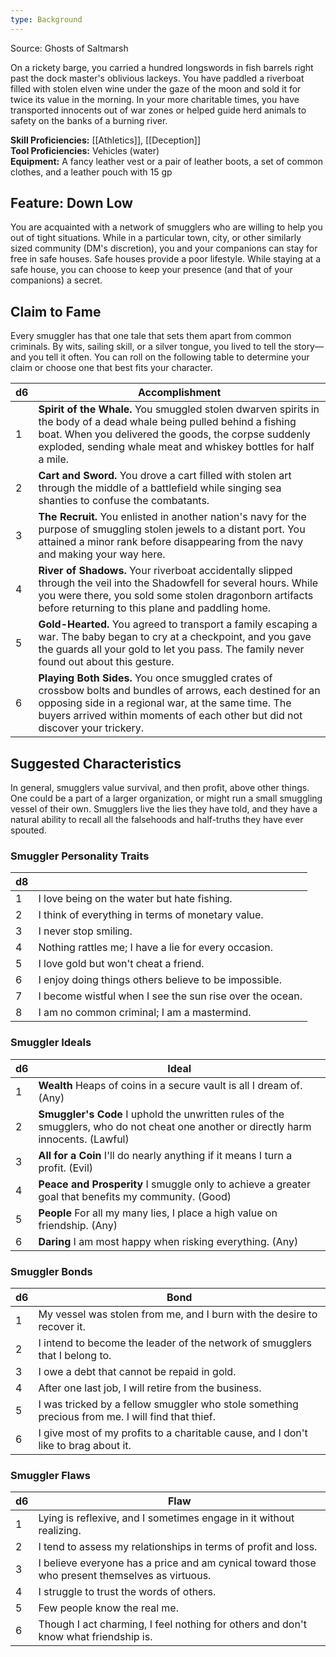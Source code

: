 ```yaml
---
type: Background
---
```

Source: Ghosts of Saltmarsh

On a rickety barge, you carried a hundred longswords in fish barrels right past the dock master's oblivious lackeys. You have paddled a riverboat filled with stolen elven wine under the gaze of the moon and sold it for twice its value in the morning. In your more charitable times, you have transported innocents out of war zones or helped guide herd animals to safety on the banks of a burning river.

**Skill Proficiencies:** [[Athletics]], [[Deception]]  
**Tool Proficiencies:** Vehicles (water)  
**Equipment:** A fancy leather vest or a pair of leather boots, a set of common clothes, and a leather pouch with 15 gp

## Feature: Down Low

You are acquainted with a network of smugglers who are willing to help you out of tight situations. While in a particular town, city, or other similarly sized community (DM's discretion), you and your companions can stay for free in safe houses. Safe houses provide a poor lifestyle. While staying at a safe house, you can choose to keep your presence (and that of your companions) a secret.

## Claim to Fame

Every smuggler has that one tale that sets them apart from common criminals. By wits, sailing skill, or a silver tongue, you lived to tell the story—and you tell it often. You can roll on the following table to determine your claim or choose one that best fits your character.

|d6|Accomplishment|
|---|---|
|1|**Spirit of the Whale.** You smuggled stolen dwarven spirits in the body of a dead whale being pulled behind a fishing boat. When you delivered the goods, the corpse suddenly exploded, sending whale meat and whiskey bottles for half a mile.|
|2|**Cart and Sword.** You drove a cart filled with stolen art through the middle of a battlefield while singing sea shanties to confuse the combatants.|
|3|**The Recruit.** You enlisted in another nation's navy for the purpose of smuggling stolen jewels to a distant port. You attained a minor rank before disappearing from the navy and making your way here.|
|4|**River of Shadows.** Your riverboat accidentally slipped through the veil into the Shadowfell for several hours. While you were there, you sold some stolen dragonborn artifacts before returning to this plane and paddling home.|
|5|**Gold-Hearted.** You agreed to transport a family escaping a war. The baby began to cry at a checkpoint, and you gave the guards all your gold to let you pass. The family never found out about this gesture.|
|6|**Playing Both Sides.** You once smuggled crates of crossbow bolts and bundles of arrows, each destined for an opposing side in a regional war, at the same time. The buyers arrived within moments of each other but did not discover your trickery.|

## Suggested Characteristics

In general, smugglers value survival, and then profit, above other things. One could be a part of a larger organization, or might run a small smuggling vessel of their own. Smugglers live the lies they have told, and they have a natural ability to recall all the falsehoods and half-truths they have ever spouted.

### **Smuggler Personality Traits**

|d8| |
|---|---|
|1|I love being on the water but hate fishing.|
|2|I think of everything in terms of monetary value.|
|3|I never stop smiling.|
|4|Nothing rattles me; I have a lie for every occasion.|
|5|I love gold but won't cheat a friend.|
|6|I enjoy doing things others believe to be impossible.|
|7|I become wistful when I see the sun rise over the ocean.|
|8|I am no common criminal; I am a mastermind.|

### **Smuggler Ideals**

|d6|Ideal|
|---|---|
|1|**Wealth** Heaps of coins in a secure vault is all I dream of. (Any)|
|2|**Smuggler's Code** I uphold the unwritten rules of the smugglers, who do not cheat one another or directly harm innocents. (Lawful)|
|3|**All for a Coin** I'll do nearly anything if it means I turn a profit. (Evil)|
|4|**Peace and Prosperity** I smuggle only to achieve a greater goal that benefits my community. (Good)|
|5|**People** For all my many lies, I place a high value on friendship. (Any)|
|6|**Daring** I am most happy when risking everything. (Any)|

### **Smuggler Bonds**

|d6|Bond|
|---|---|
|1|My vessel was stolen from me, and I burn with the desire to recover it.|
|2|I intend to become the leader of the network of smugglers that I belong to.|
|3|I owe a debt that cannot be repaid in gold.|
|4|After one last job, I will retire from the business.|
|5|I was tricked by a fellow smuggler who stole something precious from me. I will find that thief.|
|6|I give most of my profits to a charitable cause, and I don't like to brag about it.|

### **Smuggler Flaws**

|d6|Flaw|
|---|---|
|1|Lying is reflexive, and I sometimes engage in it without realizing.|
|2|I tend to assess my relationships in terms of profit and loss.|
|3|I believe everyone has a price and am cynical toward those who present themselves as virtuous.|
|4|I struggle to trust the words of others.|
|5|Few people know the real me.|
|6|Though I act charming, I feel nothing for others and don't know what friendship is.|